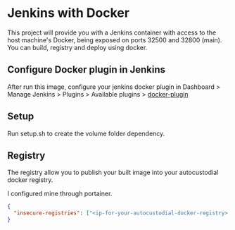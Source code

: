 # Jenkins with Docker
This project will provide you with a Jenkins container with access to the host machine's Docker, being exposed on ports 32500 and 32800 (main). You can build, registry and deploy using docker.

## Configure Docker plugin in Jenkins
After run this image, configure your jenkins docker plugin in Dashboard > Manage Jenkins > Plugins > Available plugins > [docker-plugin](https://plugins.jenkins.io/docker-plugin/)

## Setup
Run setup.sh to create the volume folder dependency.

## Registry
The registry allow you to publish your built image into your autocustodial docker registry.

I configured mine through portainer.

```json
{
  "insecure-registries": ["<ip-for-your-autocustodial-docker-registry>:5000"]
}
```